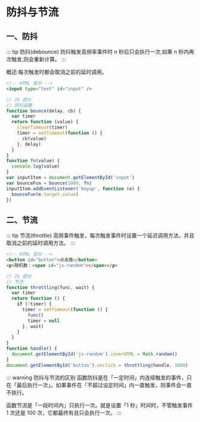 # 防抖与节流

## 一、防抖

::: tip 防抖(debounce)
防抖触发高频率事件时 n 秒后只会执行一次,如果 n 秒内再次触发,则会重新计算。
:::

概述:每次触发时都会取消之前的延时调用。

```html
<!-- HTML 部分 -->
<input type="text" id="input" />
```

```js
// JS 部分
// 防抖函数
function bounce(delay, cb) {
  var timer
  return function (value) {
    clearTimeout(timer)
    timer = setTimeout(function () {
      cb(value)
    }, delay)
  }
}
function fn(value) {
  console.log(value)
}
var inputItem = document.getElementById('input')
var bounceFun = bounce(1000, fn)
inputItem.addEventListener('keyup', function (e) {
  bounceFun(e.target.value)
})
```

## 二、节流

::: tip 节流(throttle)
高频事件触发，每次触发事件时设置一个延迟调用方法，并且取消之前的延时调用方法。
:::

```html
<!-- HTML 部分 -->
<button id="button">点击我</button>
<p>随机数：<span id="js-random"></span></p>
```

```js
// JS 部分
// 节流
function throttling(func, wait) {
  var timer
  return function () {
    if (!timer) {
      timer = setTimeout(function () {
        func()
        timer = null
      }, wait)
    }
  }
}
function handle() {
  document.getElementById('js-random').innerHTML = Math.random()
}
document.getElementById('button').onclick = throttling(handle, 1000)
```

::: warning 防抖与节流的区别
函数防抖是在「一定时间」内连续触发的事件，只在「最后执行一次」。如果事件在「不超过设定时间」内一直触发，则事件会一直不执行。

函数节流是「一段时间内」只执行一次。就是设置「1 秒」时间时，不管触发事件 1 次还是 100 次，它都最终有且只会执行一次。
:::
